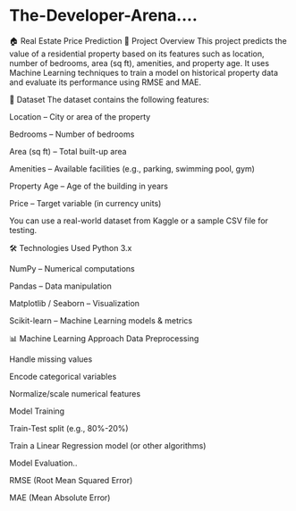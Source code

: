 # The-Developer-Arena....


🏠 Real Estate Price Prediction
📌 Project Overview
This project predicts the value of a residential property based on its features such as location, number of bedrooms, area (sq ft), amenities, and property age.
It uses Machine Learning techniques to train a model on historical property data and evaluate its performance using RMSE and MAE.

📂 Dataset
The dataset contains the following features:

Location – City or area of the property

Bedrooms – Number of bedrooms

Area (sq ft) – Total built-up area

Amenities – Available facilities (e.g., parking, swimming pool, gym)

Property Age – Age of the building in years

Price – Target variable (in currency units)

You can use a real-world dataset from Kaggle or a sample CSV file for testing.

🛠️ Technologies Used
Python 3.x

NumPy – Numerical computations

Pandas – Data manipulation

Matplotlib / Seaborn – Visualization

Scikit-learn – Machine Learning models & metrics

📊 Machine Learning Approach
Data Preprocessing

Handle missing values

Encode categorical variables

Normalize/scale numerical features

Model Training

Train-Test split (e.g., 80%-20%)

Train a Linear Regression model (or other algorithms)

Model Evaluation..

RMSE (Root Mean Squared Error)

MAE (Mean Absolute Error)
